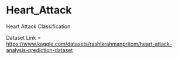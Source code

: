 # Heart_Attack
Heart Attack Classification

Dataset Link = https://www.kaggle.com/datasets/rashikrahmanpritom/heart-attack-analysis-prediction-dataset

